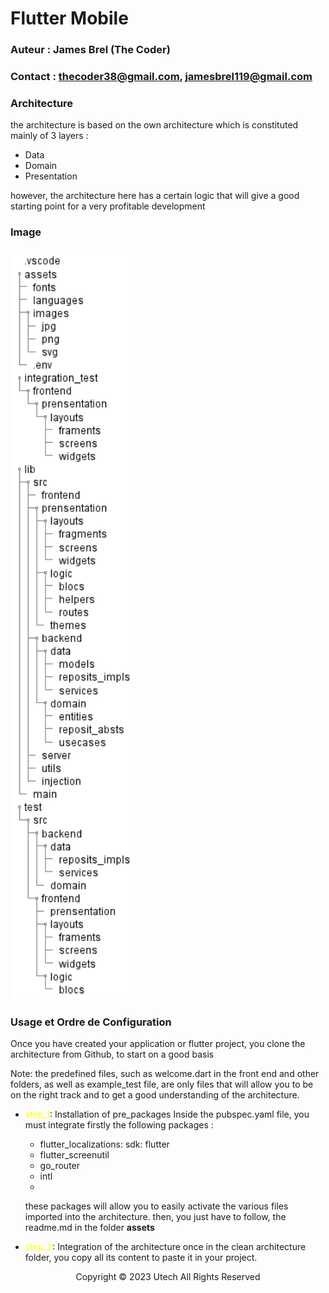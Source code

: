 # Flutter Mobile

### Auteur : James Brel (The Coder)

### Contact : thecoder38@gmail.com, jamesbrel119@gmail.com 

### Architecture 
   the architecture is based on the own architecture which is constituted mainly of 3 layers :
   - Data
   - Domain
   - Presentation
 
 however, the architecture here has a certain logic that will give a good starting point for a very profitable development 

### Image
 <img src="img/clean_architecture.png" alt="archit plan"  width="200">

### Usage et Ordre de Configuration

Once you have created your application or flutter project, you clone the architecture from Github, to start on a good basis

Note: 
the predefined files, such as welcome.dart in the front end and other folders, as well as example_test file, are only files that will allow you to be on the right track and to get a good understanding of the architecture.

 - <span style="color:yellow">step_1</span>: Installation of pre_packages
    Inside the pubspec.yaml file, you must integrate firstly the following packages : 

     - flutter_localizations:
           sdk: flutter
     - flutter_screenutil
     - go_router
     - intl
     - 
    these packages will allow you to easily activate the various files imported into the architecture.
    then, you just have to follow, the readme.md in the folder **assets**

- <span style="color:yellow">step_2</span>: Integration of the architecture
   once in the clean architecture folder, you copy all its content to paste it in your project.



<p style="text-align: center"> Copyright &copy; 2023 Utech All Rights Reserved</p>




